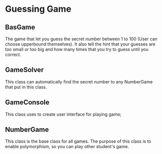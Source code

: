 # Guessing Game

## BasGame

The game that let you guess the secret number between 1 to 100 (User can choose upperbound themselves). It also tell the hint that your guesses are too small or too big and how many times that you try to guess until you correct.

## GameSolver

This class can automatically find the secret number to any NumberGame that put in this class. 

## GameConsole

This class uses to create user interface for playing game;

## NumberGame

This class is the base class for all games. The purpose of this class is to enable polymorphism, so you can play other student's game.


